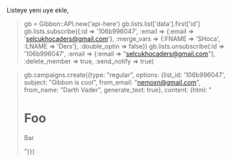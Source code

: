 Listeye yeni uye ekle,

> gb = Gibbon::API.new('api-here')
> gb.lists.list['data'].first['id']
> gb.lists.subscribe({:id => '106b996047', :email => {:email =>
'selcukhocaders@gmail.com'}, :merge_vars => {:FNAME => 'SHoca', :LNAME =>
'Ders'}, :double_optin => false})
> gb.lists.unsubscribe(:id => '106b996047', :email => {:email =>
"selcukhocaders@gmail.com"}, :delete_member => true, :send_notify => true)

> gb.campaigns.create({type: "regular", options: {list_id: '106b996047',
subject: "Gibbon is cool", from_email: "nemoxn@gmail.com", from_name: "Darth
Vader", generate_text: true}, content: {html:
"<html><head></head><body><h1>Foo</h1><p>Bar</p></body></html>"}})

